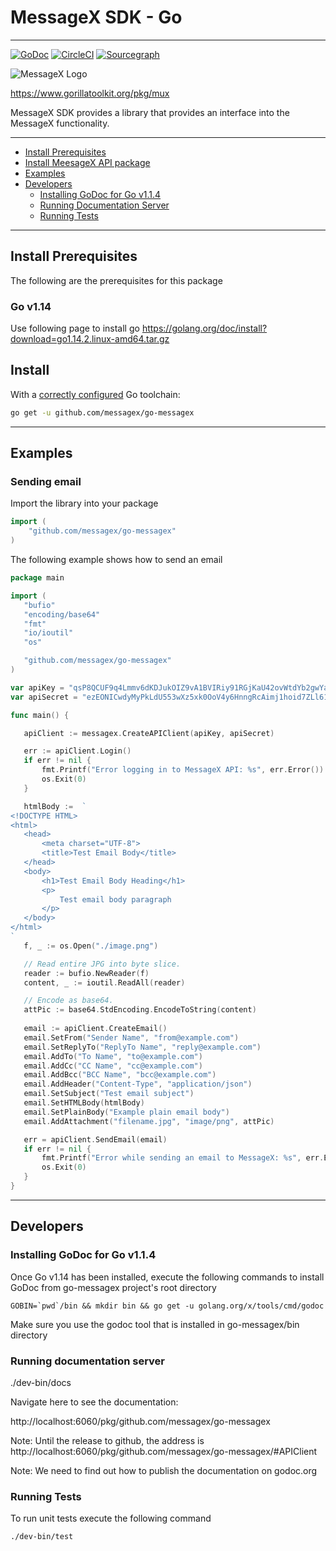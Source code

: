 # MessageX SDK - Go
---
[![GoDoc](https://godoc.org/github.com/messagex/go-messagex?status.svg)](https://godoc.org/github.com/messagex/go-messagex)
[![CircleCI](https://circleci.com/gh/gorilla/mux.svg?style=svg)](https://circleci.com/gh/gorilla/mux)
[![Sourcegraph](https://sourcegraph.com/github.com/messagex/go-messagex/-/badge.svg)](https://sourcegraph.com/github.com/messagex/go-messagex?badge)

![MessageX Logo](https://cloud-cdn.questionable.services/gorilla-icon-64.png)

https://www.gorillatoolkit.org/pkg/mux

MessageX SDK provides a library that provides an interface into the MessageX functionality.

---

* [Install Prerequisites](#install-prerequisites)
* [Install MeesageX API package](#install)
* [Examples](#examples)
* [Developers](#developers)
    * [Installing GoDoc for Go v1.1.4](#installing-godoc-for-go-v1.1.4)
    * [Running Documentation Server](#running-documentation-server)
    * [Running Tests](#running-tests)

---

## Install Prerequisites

The following are the prerequisites for this package

### Go v1.14

Use following page to install go https://golang.org/doc/install?download=go1.14.2.linux-amd64.tar.gz

## Install

With a [correctly configured](https://golang.org/doc/install#testing) Go toolchain:

```sh
go get -u github.com/messagex/go-messagex
```

---
## Examples

### Sending email

   Import the library into your package
```go
import (
    "github.com/messagex/go-messagex"
)
``` 
   The following example shows how to send an email
    
 ```go
package main

import (
	"bufio"
	"encoding/base64"
	"fmt"
	"io/ioutil"
	"os"

	"github.com/messagex/go-messagex"
)

var apiKey = "qsP8QCUF9q4Lmmv6dKDJukOIZ9vA1BVIRiy91RGjKaU42ovWtdYb2gwYaqhYY788"
var apiSecret = "ezEONICwdyMyPkLdU553wXz5xk0OoV4y6HnngRcAimj1hoid7ZLl61k9pV1bMDoY"

func main() {

	apiClient := messagex.CreateAPIClient(apiKey, apiSecret)

	err := apiClient.Login()
	if err != nil {
		fmt.Printf("Error logging in to MessageX API: %s", err.Error())
		os.Exit(0)
	}

	htmlBody :=  `
<!DOCTYPE HTML>
<html>
    <head>
        <meta charset="UTF-8">
        <title>Test Email Body</title>
    </head>
    <body>
        <h1>Test Email Body Heading</h1>
        <p>
            Test email body paragraph
        </p>
    </body>
</html>
`
	f, _ := os.Open("./image.png")

	// Read entire JPG into byte slice.
	reader := bufio.NewReader(f)
	content, _ := ioutil.ReadAll(reader)

	// Encode as base64.
	attPic := base64.StdEncoding.EncodeToString(content)
	
	email := apiClient.CreateEmail()
	email.SetFrom("Sender Name", "from@example.com")
	email.SetReplyTo("ReplyTo Name", "reply@example.com")
	email.AddTo("To Name", "to@example.com")
	email.AddCc("CC Name", "cc@example.com")
	email.AddBcc("BCC Name", "bcc@example.com")
	email.AddHeader("Content-Type", "application/json")
	email.SetSubject("Test email subject")
	email.SetHTMLBody(htmlBody)
	email.SetPlainBody("Example plain email body")
	email.AddAttachment("filename.jpg", "image/png", attPic)

	err = apiClient.SendEmail(email)
	if err != nil {
		fmt.Printf("Error while sending an email to MessageX: %s", err.Error())
		os.Exit(0)
	}
}
```
---

## Developers

### Installing GoDoc for Go v1.1.4
Once Go v1.14 has been installed, execute the following commands to install GoDoc from go-messagex project's root directory

```shell script
GOBIN=`pwd`/bin && mkdir bin && go get -u golang.org/x/tools/cmd/godoc
```

Make sure you use the godoc tool that is installed in go-messagex/bin directory

### Running documentation server

./dev-bin/docs

Navigate here to see the documentation:

http://localhost:6060/pkg/github.com/messagex/go-messagex

Note: Until the release to github, the address is http://localhost:6060/pkg/github.com/messagex/go-messagex/#APIClient

Note: We need to find out how to publish the documentation on godoc.org

### Running Tests
To run unit tests execute the following command

```shell script
./dev-bin/test
```
